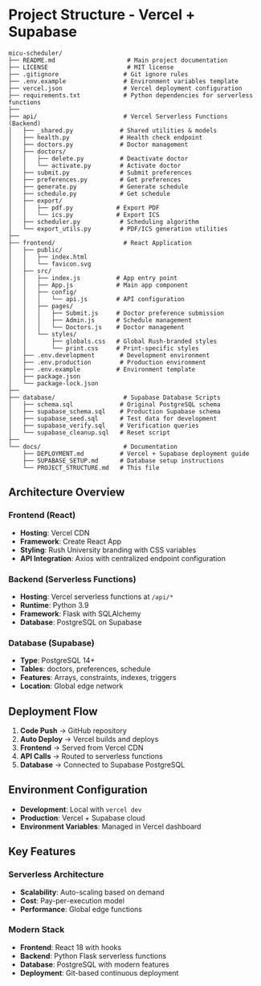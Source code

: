 # Project Structure - Vercel + Supabase

```
micu-scheduler/
├── README.md                    # Main project documentation
├── LICENSE                      # MIT license
├── .gitignore                  # Git ignore rules
├── .env.example                # Environment variables template
├── vercel.json                 # Vercel deployment configuration
├── requirements.txt            # Python dependencies for serverless functions
├── 
├── api/                        # Vercel Serverless Functions (Backend)
│   ├── _shared.py             # Shared utilities & models
│   ├── health.py              # Health check endpoint
│   ├── doctors.py             # Doctor management
│   ├── doctors/
│   │   ├── delete.py          # Deactivate doctor
│   │   └── activate.py        # Activate doctor
│   ├── submit.py              # Submit preferences
│   ├── preferences.py         # Get preferences
│   ├── generate.py            # Generate schedule
│   ├── schedule.py            # Get schedule
│   ├── export/
│   │   ├── pdf.py            # Export PDF
│   │   └── ics.py            # Export ICS
│   ├── scheduler.py           # Scheduling algorithm
│   └── export_utils.py        # PDF/ICS generation utilities
├── 
├── frontend/                   # React Application
│   ├── public/
│   │   ├── index.html
│   │   └── favicon.svg
│   ├── src/
│   │   ├── index.js          # App entry point
│   │   ├── App.js            # Main app component
│   │   ├── config/
│   │   │   └── api.js        # API configuration
│   │   ├── pages/
│   │   │   ├── Submit.js     # Doctor preference submission
│   │   │   ├── Admin.js      # Schedule management
│   │   │   └── Doctors.js    # Doctor management
│   │   └── styles/
│   │       ├── globals.css   # Global Rush-branded styles
│   │       └── print.css     # Print-specific styles
│   ├── .env.development       # Development environment
│   ├── .env.production        # Production environment
│   ├── .env.example          # Environment template
│   ├── package.json
│   └── package-lock.json
├── 
├── database/                   # Supabase Database Scripts
│   ├── schema.sql             # Original PostgreSQL schema
│   ├── supabase_schema.sql    # Production Supabase schema
│   ├── supabase_seed.sql      # Test data for development
│   ├── supabase_verify.sql    # Verification queries
│   └── supabase_cleanup.sql   # Reset script
├── 
└── docs/                       # Documentation
    ├── DEPLOYMENT.md          # Vercel + Supabase deployment guide
    ├── SUPABASE_SETUP.md      # Database setup instructions
    └── PROJECT_STRUCTURE.md   # This file
```

## Architecture Overview

### Frontend (React)
- **Hosting**: Vercel CDN
- **Framework**: Create React App
- **Styling**: Rush University branding with CSS variables
- **API Integration**: Axios with centralized endpoint configuration

### Backend (Serverless Functions)
- **Hosting**: Vercel serverless functions at `/api/*`
- **Runtime**: Python 3.9
- **Framework**: Flask with SQLAlchemy
- **Database**: PostgreSQL on Supabase

### Database (Supabase)
- **Type**: PostgreSQL 14+
- **Tables**: doctors, preferences, schedule
- **Features**: Arrays, constraints, indexes, triggers
- **Location**: Global edge network

## Deployment Flow

1. **Code Push** → GitHub repository
2. **Auto Deploy** → Vercel builds and deploys
3. **Frontend** → Served from Vercel CDN
4. **API Calls** → Routed to serverless functions
5. **Database** → Connected to Supabase PostgreSQL

## Environment Configuration

- **Development**: Local with `vercel dev`
- **Production**: Vercel + Supabase cloud
- **Environment Variables**: Managed in Vercel dashboard

## Key Features

### Serverless Architecture
- **Scalability**: Auto-scaling based on demand
- **Cost**: Pay-per-execution model
- **Performance**: Global edge functions

### Modern Stack
- **Frontend**: React 18 with hooks
- **Backend**: Python Flask serverless functions
- **Database**: PostgreSQL with modern features
- **Deployment**: Git-based continuous deployment